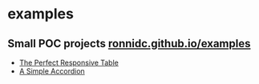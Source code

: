 # examples
## Small POC projects [ronnidc.github.io/examples](https://ronnidc.github.io/examples/)

- [The Perfect Responsive Table](./table/)
- [A Simple Accordion](./accordion/)
